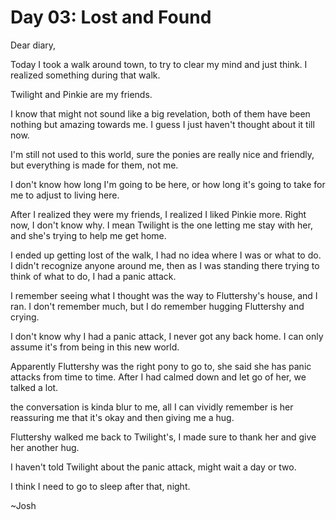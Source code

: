 # Day 03: Lost and Found

Dear diary,

Today I took a walk around town, to try to clear my mind and just think. I realized something during that walk.

Twilight and Pinkie are my friends.

I know that might not sound like a big revelation, both of them have been nothing but amazing towards me. I guess I just haven't thought about it till now.

I'm still not used to this world, sure the ponies are really nice and friendly, but everything is made for them, not me.

I don't know how long I'm going to be here, or how long it's going to take for me to adjust to living here.

After I realized they were my friends, I realized I liked Pinkie more. Right now, I don't know why. I mean Twilight is the one letting me stay with her, and she's trying to help me get home.

I ended up getting lost of the walk, I had no idea where I was or what to do. I didn't recognize anyone around me, then as I was standing there trying to think of what to do, I had a panic attack.

I remember seeing what I thought was the way to Fluttershy's house, and I ran. I don't remember much, but I do remember hugging Fluttershy and crying.

I don't know why I had a panic attack, I never got any back home. I can only assume it's from being in this new world.

Apparently Fluttershy was the right pony to go to, she said she has panic attacks from time to time. After I had calmed down and let go of her, we talked a lot.

the conversation is kinda blur to me, all I can vividly remember is her reassuring me that it's okay and then giving me a hug.

Fluttershy walked me back to Twilight's, I made sure to thank her and give her another hug.

I haven't told Twilight about the panic attack, might wait a day or two.

I think I need to go to sleep after that, night.

~Josh
